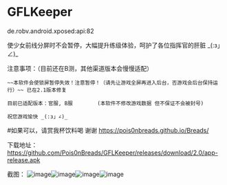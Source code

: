 # GFLKeeper
de.robv.android.xposed:api:82

使少女前线分屏时不会暂停，大幅提升练级体验，呵护了各位指挥官的肝脏 \_(:з」∠)_

   注意事项：（目前还在B测，其他渠道版本会慢慢适配）

    ~~本软件会使锁屏暂停失效！注意暂停！（请先让游戏全屏再进入后台，否游戏会后台保持运行）~~ 已在2.1版本修复

    目前已适配版本：官服, B服        (本软件不修改游戏数据 但不保证不会被封号)

    祝您游戏愉快 _(:з」∠)_

#如果可以，请赏我杯饮料喝 谢谢 https://pois0nbreads.github.io/Breads/

下载地址：https://github.com/Pois0nBreads/GFLKeeper/releases/download/2.0/app-release.apk

截图：
![image](https://github.com/Pois0nBreads/GFLKeeper/blob/master/images/Screenshot_20200126-190702.jpg)![image](https://github.com/Pois0nBreads/GFLKeeper/blob/master/images/Screenshot_20200126-190709.jpg)![image](https://github.com/Pois0nBreads/GFLKeeper/blob/master/images/Screenshot_20200126-190450.jpg)![image](https://github.com/Pois0nBreads/GFLKeeper/blob/master/images/Screenshot_20200126-190619.jpg)

